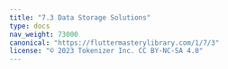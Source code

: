 ```yaml
---
title: "7.3 Data Storage Solutions"
type: docs
nav_weight: 73000
canonical: "https://fluttermasterylibrary.com/1/7/3"
license: "© 2023 Tokenizer Inc. CC BY-NC-SA 4.0"
---
```


